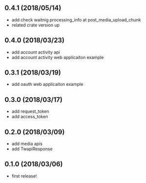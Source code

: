 ## 0.4.1 (2018/05/14)
- add check waitnig processing_info at post_media_upload_chunk
- related crate version up

## 0.4.0 (2018/03/23)
- add account activity api
- add account activity web applicaiton example

## 0.3.1 (2018/03/19)
- add oauth web applicaiton example

## 0.3.0 (2018/03/17)
- add request_token
- add access_token

## 0.2.0 (2018/03/09)
- add media apis
- add TwapiResponse

## 0.1.0 (2018/03/06)
- first release!